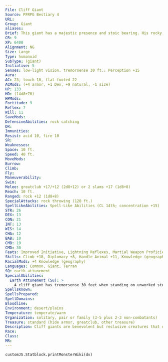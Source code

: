 ```yaml
---
File: Cliff Giant
Source: PFRPG Bestiary 4
URL: 
Group: Giant
aliases: 
Brief: This giant has a majestic presence and stoic bearing. His rocky, red-brown skin is shot through with streaks of shimmering color.
CR: 9
XP: 6400
Alignment: NG
Size: Large
Type: humanoid
SubType: (giant)
Initiative: 5
Senses: low-light vision, tremorsense 30 ft.; Perception +15
Aura: 
AC: 23, touch 10, flat-footed 22
ACMods: (+4 armor, +1 Dex, +9 natural, -1 size)
HP: 133
HD: (14d8+70)
HPMods: 
Fortitude: 9
Reflex: 7
Will: 11
SaveMods: 
DefensiveAbilities: rock catching
DR: 
Immunities: 
Resist: acid 10, fire 10
SR: 
Weaknesses: 
Space: 10 ft.
Speed: 40 ft.
MoveMods: 
Burrow: 
Climb: 
Fly: 
Maneuverability: 
Swim: 
Melee: greatclub +17/+12 (2d8+12) or 2 slams +17 (1d8+8)
Reach: 10 ft.
Ranged: rock +12 (1d8+8)
SpecialAttacks: rock throwing (120 ft.)
SpellLikeAbilities: Spell-Like Abilities (CL 14th; concentration +15)   At Will-detect poison, know direction   3/day-animal messenger, cure moderate wounds, detect animals or plants, speak with animals, stone shape   1/day-commune with nature
STR: 26
DEX: 13
CON: 21
INT: 13
WIS: 14
CHA: 12
BAB: 10
CMB: 19
CMD: 30
Feats: Improved Initiative, Lightning Reflexes, Martial Weapon Proficiency (greatclub), Power Attack, Skill Focus (Climb), Skill Focus (Perception), Weapon Focus (rock)
Skills: Climb +18, Diplomacy +8, Handle Animal +11, Knowledge (geography) +5, Knowledge (nature) +11, Perception +15, Survival +12
RacialMods: +4 Knowledge (geography)
Languages: Common, Giant, Terran
SQ: earth attunement
SpecialAbilities:
  Earth Attunement (Su): >
    A cliff giant has tremorsense 30 feet when standing on unworked stone or natural earth. Knowledge (nature) is a class skill for cliff giants.
SpellsKnown: 
SpellsPrepared: 
SpellDomains: 
Bloodline: 
Environment: desert/plains
Temperature: temperate/warm
Organization: solitary, pair or family (3-5 plus 2-3 non-combatants)
Treasure: standard (hide armor, greatclub, other treasure)
Description: Cliff giants are benevolent but reclusive creatures that dwell in deserts and badlands, carving out snug cliffside caves or building stone huts on top of mesas. Broad-shouldered, with features as sharp as chiseled stone, cliff giants can reach a height of 14 feet and weigh over 1,300 pounds. As if sculpted from layers of stone, cliff giants' skin color is a deep reddish brown, with quartz-like streaks or veins of color that crisscross in shades of ivory, dull yellow, or bright white. Cliff giants live up to 800 years old. Although kind, cliff giants prefer solitude and spend their lives in seclusion from other humanoids to form a stronger bond with the natural world. This bond often leads them to see large expanses of land as their responsibility and all living things within as their charges. Many track cycles of the weather, animal migrations, and the lairs of dangerous monsters by painting elaborate pictograms on high cliff walls. Cliff giant family units stay together for about a decade, after which time children live with one parent or the other until fully grown and able to survive on their own (at about 20 years old). Marital bonds between cliff giants are strong despite their inclination for solitude; a married pair of cliff giants may raise and bear children in this way once every century, and when living apart they communicate with each other on a monthly basis using animal messengers. Cliff giants respect their elders, and some pairs living together are an adult giant with an old parent or grandparent.
Race: 
Class: 
MR: 
---
```

```dataviewjs
customJS.Statblock.printMonsterWiki(dv)
```

